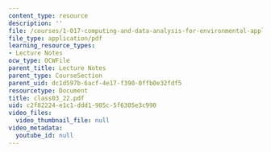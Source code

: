 ```yaml
---
content_type: resource
description: ''
file: /courses/1-017-computing-and-data-analysis-for-environmental-applications-fall-2003/c2f82224e1c1ddd1905c5f6305e3c990_class03_22.pdf
file_type: application/pdf
learning_resource_types:
- Lecture Notes
ocw_type: OCWFile
parent_title: Lecture Notes
parent_type: CourseSection
parent_uid: dc1d597b-6acf-4e17-f390-0ffb0e32fdf5
resourcetype: Document
title: class03_22.pdf
uid: c2f82224-e1c1-ddd1-905c-5f6305e3c990
video_files:
  video_thumbnail_file: null
video_metadata:
  youtube_id: null
---
```

